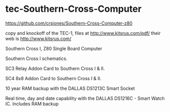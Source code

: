 # tec-Southern-Cross-Computer

https://github.com/crsjones/Southern-Cross-Computer-z80

copy and knockoff of the TEC-1, files at http://www.kitsrus.com/pdf/
their web is http://www.kitsrus.com/



Southern Cross I, Z80 Single Board Computer

Southern Cross I schematics.

SC3 Relay Addon Card to Southern Cross I & II.

SC4 8x8 Addon Card to Southern Cross I & II.

10 year RAM backup with the DALLAS DS1213C Smart Socket

Real time, day and date capability with the DALLAS DS1216C - Smart Watch IC. Includes RAM backup



